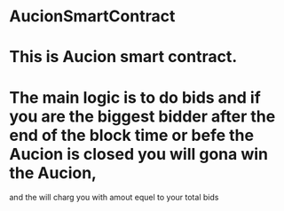 # AucionSmartContract
# This is Aucion smart contract.
# The main logic is to do bids and if you are the biggest bidder after the end of the block time or befe the Aucion is closed you will gona win the Aucion, 
  and the will charg you with amout equel to your total bids
